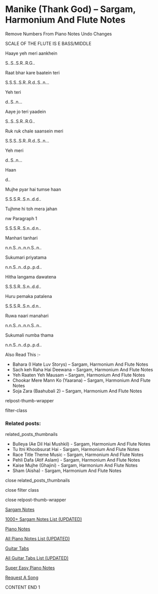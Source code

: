 
# Manike (Thank God) – Sargam, Harmonium And Flute Notes

Remove Numbers From Piano Notes
Undo Changes

SCALE OF THE FLUTE IS E BASS/MIDDLE

Haaye yeh meri aankhein

S..S..S.R..R.G..

Raat bhar kare baatein teri

S.S.S..S.R..R.d..S..n…

Yeh teri

d..S..n…

Aaye jo teri yaadein

S..S..S.R..R.G..

Ruk ruk chale saansein meri

S.S.S..S.R..R.d..S..n…

Yeh meri

d..S..n…

Haan

d..

Mujhe pyar hai tumse haan

S.S.S.R..S.n..d.d..

Tujhme hi toh mera jahan

nw Paragraph 1

S.S.S.R..S.n..d.n..

Manhari tanhari

n.n.S..n..n.n.S..n..

Sukumari priyatama

n.n.S..n..d.p..p.d..

Hitha langama dawatena

S.S.S.R..S.n..d.d..

Huru pemaka patalena

S.S.S.R..S.n..d.n..

Ruwa naari manahari

n.n.S..n..n.n.S..n..

Sukumali numba thama

n.n.S..n..d.p..p.d..

Also Read This :-

* Bahara (I Hate Luv Storys) – Sargam, Harmonium And Flute Notes
* Sach keh Raha Hai Deewana – Sargam, Harmonium And Flute Notes
* Yeh Raaten Yeh Mausam – Sargam, Harmonium And Flute Notes
* Chookar Mere Mann Ko (Yaarana) – Sargam, Harmonium And Flute Notes
* Soja Zara (Baahubali 2) – Sargam, Harmonium And Flute Notes

relpost-thumb-wrapper

filter-class

### Related posts:

related_posts_thumbnails

* Bulleya (Ae Dil Hai Mushkil) - Sargam, Harmonium And Flute Notes
* Tu Itni Khoobsurat Hai - Sargam, Harmonium And Flute Notes
* Race Title Theme Music - Sargam, Harmonium And Flute Notes
* Pehli Dafa (Atif Aslam) - Sargam, Harmonium And Flute Notes
* Kaise Mujhe (Ghajini) - Sargam, Harmonium And Flute Notes
* Sham (Aisha) - Sargam, Harmonium And Flute Notes

close related_posts_thumbnails

close filter class

close relpost-thumb-wrapper

[Sargam Notes](https://www.notationsworld.com/sargam-notes.html)

[1000+ Sargam Notes List (UPDATED)](https://www.notationsworld.com/all-songs-list-sargam-notes.html)

[Piano Notes](https://www.notationsworld.com/piano-notes.html)

[All Piano Notes List (UPDATED)](https://www.notationsworld.com/all-songs-list-piano-notes.html)

[Guitar Tabs](https://www.notationsworld.com/guitar-tabs.html)

[All Guitar Tabs List (UPDATED)](https://www.notationsworld.com/all-songs-list-guitar-tabs.html)

[Super Easy Piano Notes](https://studywall.in/)

[Request A Song](https://www.notationsworld.com/request-a-song.html)

CONTENT END 1

